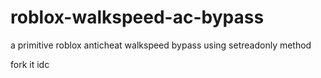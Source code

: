# roblox-walkspeed-ac-bypass

a primitive roblox anticheat walkspeed bypass using setreadonly method

fork it idc
